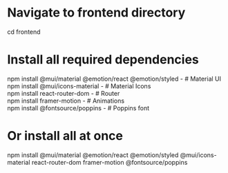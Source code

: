 # Navigate to frontend directory
cd frontend

# Install all required dependencies
npm install @mui/material @emotion/react @emotion/styled    -  # Material UI <br>
npm install @mui/icons-material                            - # Material Icons   <br>
npm install react-router-dom                            -   # Router  <br>
npm install framer-motion                               -   # Animations  <br>
npm install @fontsource/poppins                         -   # Poppins font <br>

# Or install all at once
npm install @mui/material @emotion/react @emotion/styled @mui/icons-material react-router-dom framer-motion @fontsource/poppins
